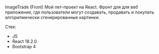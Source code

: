 ImageTrade (Front)
Мой пет-проект на React. Фронт для для веб приложения, где пользователи могут создавать, продавать и покупать алгоритмически сгенерированные картинки.

Стек:
- JS
- React 18.2.0
- Bootstrap 4

